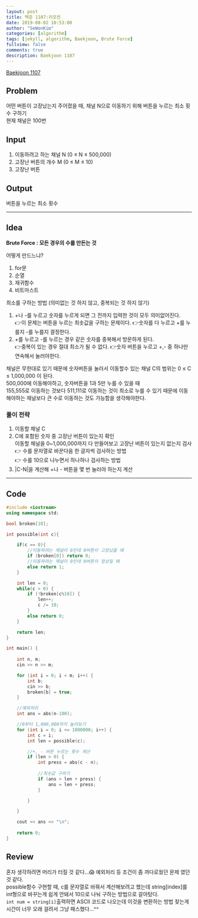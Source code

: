 ```yaml
---
layout: post
title: 백준 1107:리모컨
date: 2019-08-02 10:53:00
author: "SeWonKim"
categories: [algorithm]
tags: [jekyll, algorithm, Baekjoon, Brute Force]
fullview: false
comments: true
description: Baekjoon 1107
---
```


[Baekjoon 1107](https://www.acmicpc.net/problem/1107)         


## Problem
  어떤 버튼이 고장났는지 주어졌을 때, 채널 N으로 이동하기 위해 버튼을 누르는 최소 횟수 구하기     
  현재 채널은 100번

## Input
  1. 이동하려고 하는 채널 N (0 ≤ N ≤ 500,000)
  2. 고장난 버튼의 개수 M (0 ≤ M ≤ 10)
  3. 고장난 버튼


## Output
  버튼을 누르는 최소 횟수


------



## Idea
**Brute Force : 모든 경우의 수를 만든는 것**

어떻게 만드느냐? 
1. for문
2. 순열
3. 재귀함수
4. 비트마스트


최소를 구하는 방법 (의미없는 것 하지 않고, 중복되는 것 하지 않기)
1. +나 -를 누르고 숫자를 누르게 되면 그 전까지 입력한 것이 모두 의미없어진다.      
   👉이 문제는 버튼을 누르는 최솟값을 구하는 문제이다. 
   👉숫자를 다 누르고 +를 누를지 -를 누를지 결정한다.
2. +를 누르고 -를 누르는 경우 같은 숫자를 중복해서 방문하게 된다.     
   👉중복이 있는 경우 절대 최소가 될 수 없다.
   👉숫자 버튼을 누르고 +,- 중 하나만 연속해서 눌러야한다.

채널은 무한대로 있기 때문에 숫자버튼을 눌러서 이동할수 있는 채널 C의 범위는 0 ≤ C ≤ 1,000,000 이 된다.    
500,000에 이동해야하고, 숫자버튼을 1과 5만 누를 수 있을 때       
155,555로 이동하는 것보다 511,111로 이동하는 것이 최소로 누를 수 있기 때문에 이동해야하는 채널보다 큰 수로 이동하는 것도 가능함을 생각해야한다.    



### 풀이 전략
  1. 이동할 채널 C
  2. C에 포함된 숫자 중 고장난 버튼이 있는지 확인     
     이동할 채널을 0~1,000,000까지 다 만들어보고 고장난 버튼이 있는지 없는지 검사    
     👉 수를 문자열로 바꾼다음 한 글자씩 검사하는 방법   
     👉 수를 10으로 나누면서 하나하나 검사하는 방법    
  3. |C-N|을 계산해 +나 - 버튼을 몇 번 눌러야 하는지 계산



------



## Code
```cpp
#include <iostream>
using namespace std;

bool broken[10];

int possible(int c){

	if(c == 0){
		//이동하려는 채널이 0인데 0버튼이 고장났을 때
		if (broken[0]) return 0;
		//이동하려는 채널이 0인데 0버튼이 정상일 때
		else return 1;
	}

	int len = 0;
	while(c > 0) {
		if (!broken[c%10]) {
			len++;
			c /= 10;
		}
		else return 0;
	}

	return len;
}

int main() {
	
	int n, m;
	cin >> n >> m;

	for (int i = 0; i < m; i++) {
		int b;
		cin >> b;
		broken[b] = true;
	}

	//예외처리
	int ans = abs(n-100);

	//0부터 1,000,000까지 눌러보기
	for (int i = 0; i <= 1000000; i++) {
		int c = i;
		int len = possible(c);

		//+, - 버튼 누르는 횟수 계산
		if (len > 0) {
			int press = abs(c - n);
			
			//최솟값 구하기
			if (ans > len + press) {
				ans = len + press;
			}

		}

	}

	cout << ans << "\n";
	
	return 0;
}
```





## Review
  혼자 생각하려면 머리가 터질 것 같다...😱 예외처리 등 조건이 좀 까다로웠던 문제 였던 것 같다.     
  possible함수 구현할 때, c를 문자열로 바꿔서 계산해보려고 했는데 string[index]를 int형으로 바꾸는게 쉽게 안돼서 10으로 나눠 구하는 방법으로 갈아탔다.     
  `int num = string[i]`출력하면 ASCII 코드로 나오는데 이것을 변환하는 방법 찾는게 시간이 너무 오래 걸려서 그냥 패스했다...^^